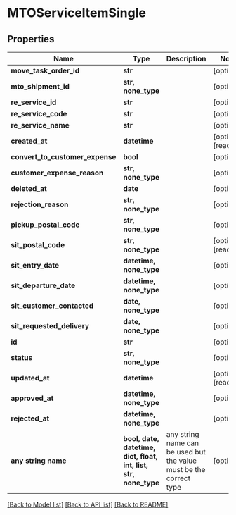 # MTOServiceItemSingle


## Properties
Name | Type | Description | Notes
------------ | ------------- | ------------- | -------------
**move_task_order_id** | **str** |  | [optional] 
**mto_shipment_id** | **str, none_type** |  | [optional] 
**re_service_id** | **str** |  | [optional] 
**re_service_code** | **str** |  | [optional] 
**re_service_name** | **str** |  | [optional] 
**created_at** | **datetime** |  | [optional] [readonly] 
**convert_to_customer_expense** | **bool** |  | [optional] 
**customer_expense_reason** | **str, none_type** |  | [optional] 
**deleted_at** | **date** |  | [optional] 
**rejection_reason** | **str, none_type** |  | [optional] 
**pickup_postal_code** | **str, none_type** |  | [optional] 
**sit_postal_code** | **str, none_type** |  | [optional] [readonly] 
**sit_entry_date** | **datetime, none_type** |  | [optional] 
**sit_departure_date** | **datetime, none_type** |  | [optional] 
**sit_customer_contacted** | **date, none_type** |  | [optional] 
**sit_requested_delivery** | **date, none_type** |  | [optional] 
**id** | **str** |  | [optional] 
**status** | **str, none_type** |  | [optional] 
**updated_at** | **datetime** |  | [optional] [readonly] 
**approved_at** | **datetime, none_type** |  | [optional] 
**rejected_at** | **datetime, none_type** |  | [optional] 
**any string name** | **bool, date, datetime, dict, float, int, list, str, none_type** | any string name can be used but the value must be the correct type | [optional]

[[Back to Model list]](../README.md#documentation-for-models) [[Back to API list]](../README.md#documentation-for-api-endpoints) [[Back to README]](../README.md)


